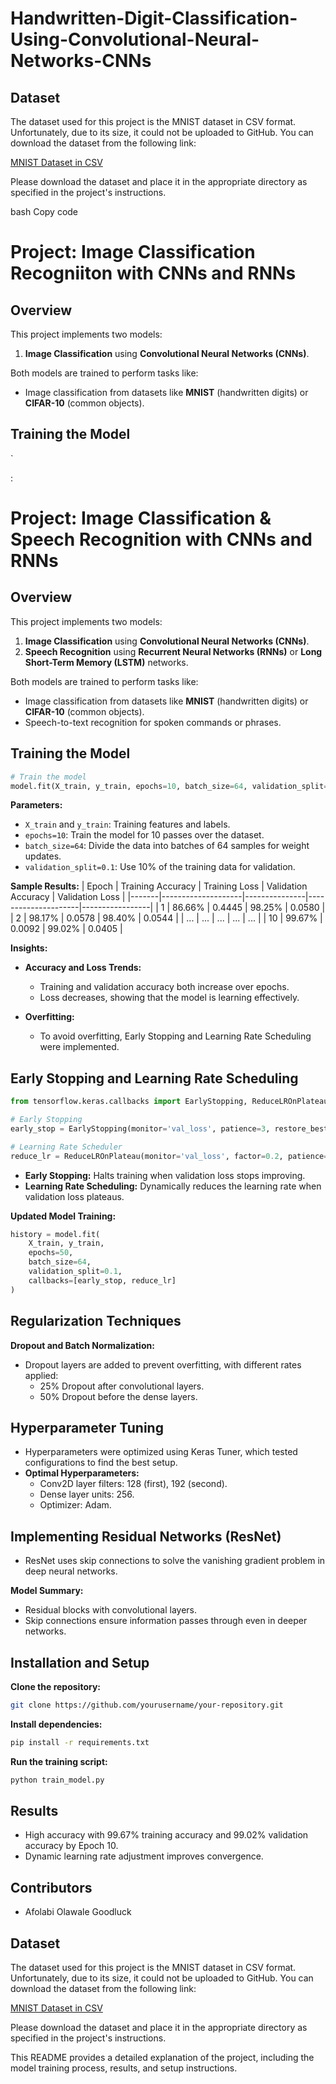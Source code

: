 ﻿# Handwritten-Digit-Classification-Using-Convolutional-Neural-Networks-CNNs

## Dataset

The dataset used for this project is the MNIST dataset in CSV format. Unfortunately, due to its size, it could not be uploaded to GitHub. You can download the dataset from the following link:

[MNIST Dataset in CSV](https://www.kaggle.com/datasets/oddrationale/mnist-in-csv/data)

Please download the dataset and place it in the appropriate directory as specified in the project's instructions.




bash
Copy code
# Project: Image Classification Recogniiton with CNNs and RNNs

## Overview
This project implements two models:
1. **Image Classification** using **Convolutional Neural Networks (CNNs)**.
   

Both models are trained to perform tasks like:
- Image classification from datasets like **MNIST** (handwritten digits) or **CIFAR-10** (common objects).
  

## Training the Model

`


:

# Project: Image Classification & Speech Recognition with CNNs and RNNs

## Overview
This project implements two models:
1. **Image Classification** using **Convolutional Neural Networks (CNNs)**.
2. **Speech Recognition** using **Recurrent Neural Networks (RNNs)** or **Long Short-Term Memory (LSTM)** networks.

Both models are trained to perform tasks like:
- Image classification from datasets like **MNIST** (handwritten digits) or **CIFAR-10** (common objects).
- Speech-to-text recognition for spoken commands or phrases.

## Training the Model

```python
# Train the model
model.fit(X_train, y_train, epochs=10, batch_size=64, validation_split=0.1)
```

**Parameters:**
- `X_train` and `y_train`: Training features and labels.
- `epochs=10`: Train the model for 10 passes over the dataset.
- `batch_size=64`: Divide the data into batches of 64 samples for weight updates.
- `validation_split=0.1`: Use 10% of the training data for validation.

**Sample Results:**
| Epoch | Training Accuracy | Training Loss | Validation Accuracy | Validation Loss |
|-------|--------------------|---------------|---------------------|-----------------|
| 1     | 86.66%             | 0.4445        | 98.25%              | 0.0580          |
| 2     | 98.17%             | 0.0578        | 98.40%              | 0.0544          |
| ...   | ...                | ...           | ...                 | ...             |
| 10    | 99.67%             | 0.0092        | 99.02%              | 0.0405          |

**Insights:**
- **Accuracy and Loss Trends:**
  - Training and validation accuracy both increase over epochs.
  - Loss decreases, showing that the model is learning effectively.

- **Overfitting:**
  - To avoid overfitting, Early Stopping and Learning Rate Scheduling were implemented.

## Early Stopping and Learning Rate Scheduling

```python
from tensorflow.keras.callbacks import EarlyStopping, ReduceLROnPlateau

# Early Stopping
early_stop = EarlyStopping(monitor='val_loss', patience=3, restore_best_weights=True)

# Learning Rate Scheduler
reduce_lr = ReduceLROnPlateau(monitor='val_loss', factor=0.2, patience=2, min_lr=0.0001)
```

- **Early Stopping:** Halts training when validation loss stops improving.
- **Learning Rate Scheduling:** Dynamically reduces the learning rate when validation loss plateaus.

**Updated Model Training:**

```python
history = model.fit(
    X_train, y_train,
    epochs=50,
    batch_size=64,
    validation_split=0.1,
    callbacks=[early_stop, reduce_lr]
)
```

## Regularization Techniques

**Dropout and Batch Normalization:**
- Dropout layers are added to prevent overfitting, with different rates applied:
  - 25% Dropout after convolutional layers.
  - 50% Dropout before the dense layers.

## Hyperparameter Tuning

- Hyperparameters were optimized using Keras Tuner, which tested configurations to find the best setup.
- **Optimal Hyperparameters:**
  - Conv2D layer filters: 128 (first), 192 (second).
  - Dense layer units: 256.
  - Optimizer: Adam.

## Implementing Residual Networks (ResNet)

- ResNet uses skip connections to solve the vanishing gradient problem in deep neural networks.

**Model Summary:**
- Residual blocks with convolutional layers.
- Skip connections ensure information passes through even in deeper networks.

## Installation and Setup

**Clone the repository:**

```bash
git clone https://github.com/yourusername/your-repository.git
```

**Install dependencies:**

```bash
pip install -r requirements.txt
```

**Run the training script:**

```bash
python train_model.py
```

## Results

- High accuracy with 99.67% training accuracy and 99.02% validation accuracy by Epoch 10.
- Dynamic learning rate adjustment improves convergence.

## Contributors

- Afolabi Olawale Goodluck

## Dataset

The dataset used for this project is the MNIST dataset in CSV format. Unfortunately, due to its size, it could not be uploaded to GitHub. You can download the dataset from the following link:

[MNIST Dataset in CSV](https://www.kaggle.com/datasets/oddrationale/mnist-in-csv/data)

Please download the dataset and place it in the appropriate directory as specified in the project's instructions.

This README provides a detailed explanation of the project, including the model training process, results, and setup instructions.
```
